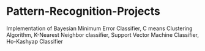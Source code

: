 # Pattern-Recognition-Projects
Implementation of Bayesian Minimum Error Classifier, C means Clustering Algorithm, K-Nearest Neighbor classifier, Support Vector Machine Classifier, Ho-Kashyap Classifier

